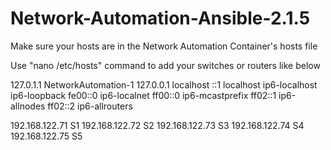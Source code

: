 # Network-Automation-Ansible-2.1.5
Make sure your hosts are in the Network Automation Container's hosts file

Use "nano /etc/hosts" command to add your switches or routers like below

  127.0.1.1       NetworkAutomation-1
  127.0.0.1       localhost
  ::1     localhost ip6-localhost ip6-loopback
  fe00::0 ip6-localnet
  ff00::0 ip6-mcastprefix
  ff02::1 ip6-allnodes
  ff02::2 ip6-allrouters

  192.168.122.71 S1
  192.168.122.72 S2
  192.168.122.73 S3
  192.168.122.74 S4
  192.168.122.75 S5

